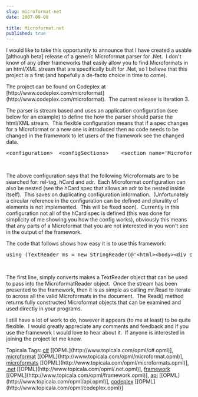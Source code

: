 ```yaml
---
slug: microformat-net
date: 2007-09-08
 
title: Microformat.net
published: true
---
```

<p>I would like to take this opportunity to announce that I have created a usable [although beta] release of a generic Microformat parser for .Net.  I don't know of any other frameworks that easily allow you to find Microformats in an html/XML stream that are specifically built for .Net, so I believe that this project is a first (and hopefully a de-facto choice in time to come).</p> <p>The project can be found on Codeplex at [http://www.codeplex.com/microformat](http://www.codeplex.com/microformat).  The current release is Iteration 3.  </p><p>The parser is stream based and uses an application configuration (see below for an example) to define the how the parser should parse the html/XML stream.  This flexible configuration means that if a spec changes for a Microformat or a new one is introduced then no code needs to be changed in the framework to let users of the framework see the changed data. </p><div class="CodeRay">
  <div class="code"><pre>&lt;configuration&gt;  &lt;configSections&gt;    &lt;section name='MicroformatsSection' type='Microformats.ConfigurationSections.MicroformatConfigSection, Microformat.net'/&gt;  &lt;/configSections&gt;  &lt;MicroformatsSection&gt;    &lt;Microformats&gt;      &lt;Microformat type='rel-tag' rootType='rel' root='tag' dataType='System.Uri' /&gt;      &lt;Microformat type='hCard' rootType='class' root='vcard' dataType='System.String'&gt;        &lt;Fields&gt;          &lt;Field name='fn' dataType='System.String' plurality='Singular'/&gt;          &lt;Field name='url' dataType='System.Uri' plurality='Singular'/&gt;          &lt;Field name='email' dataType='System.Uri' plurality='Singular'/&gt;          &lt;Field name='adr' dataType='Microformat' plurality='Singular'/&gt;        &lt;/Fields&gt;      &lt;/Microformat&gt;      &lt;Microformat type='adr' rootType='class' root='adr' dataType='System.String'&gt;        &lt;Fields&gt;          &lt;Field name='post-office-box' dataType='System.String' plurality='Singular'/&gt;          &lt;Field name='extended-address' dataType='System.String' plurality='Singular'/&gt;          &lt;Field name='street-address' dataType='System.String' plurality='Singular'/&gt;          &lt;Field name='locality' dataType='System.String' plurality='Singular'/&gt;          &lt;Field name='region' dataType='System.String' plurality='Singular'/&gt;          &lt;Field name='postal-code' dataType='System.String' plurality='Singular'/&gt;          &lt;Field name='country-name' dataType='System.String' plurality='Singular'/&gt;        &lt;/Fields&gt;      &lt;/Microformat&gt;    &lt;/Microformats&gt;  &lt;/MicroformatsSection&gt;</pre></div>
</div>
<a href="http://11011.net/software/vspaste"></a><br /><p>The above configuration says that the following Microformats are to be searched for: rel-tag, hCard and adr.  Each Microformat configuration can also be nested (see the hCard spec that allows an adr to be nested inside itself).  This saves on duplicating configuration information.  (Unfortunately a circular reference in the configuration can be defined and plurality of elements is not implemented.  This will be fixed soon).  Currently in this configuration not all of the hCard spec is defined (this was done for simplicity of me showing you how the config works), obviously this means that any parts of a Microformat that you are not interested in you won't see in the output of the framework. <br /></p><p>The code that follows shows how easy it is to use this framework:</p><div class="CodeRay">
  <div class="code"><pre>using (TextReader ms = new StringReader(@'&lt;html&gt;&lt;body&gt;&lt;div class=''vcard author''&gt; <a class="">Paul Kinlan</a> <a class="">paul.kinlan@gmail.com</a> &lt;div class=''adr''&gt;  &lt;span class=''locality''&gt;Liverpool&lt;/span&gt;,&lt;span class=''region''&gt;Merseyside&lt;/span&gt; &lt;/div&gt;&lt;/div&gt;&lt;/div&gt;<a href="" />Test Tag</a>&lt;/body&gt;&lt;/html&gt;'))            {                using (Microformats.Readers.MicroformatReader mr = new Microformats.Readers.MicroformatReader(ms))                {                    Microformat m = null;                    while(( m = mr.Read()) != null)                    {                        Console.Out.Write('Found Microformat: ' + m.Name + '. Machine Value:' + m.MachineValue + '\n');                        foreach (IField f in m.Fields)                        {                            Console.Out.WriteLine('\t' + f.Name + ': ' + f.MachineValue);                        }                    }                                    }            }</pre></div>
</div>
<a href="http://11011.net/software/vspaste"></a><br /><p>The first line, simply converts makes a TextReader object that can be used to pass into the MicroformatReader object.  Once the stream has been presented to the framework, then it is as simple as calling mr.Read to iterate to across all the valid Microformats in the document.  The Read() method returns fully constructed Microformat objects that can be examined and used directly in your programs.<br /></p><p>I still have a lot of work to do, however it appears (to me at least) to be quite flexible.  I would greatly appreciate any comments and feedback and if you use the framework I would love to hear about it.  If anyone is interested in joining the project let me know. <p /></p><div class="wlWriterSmartContent" style="padding-right: 0px; display: inline; padding-left: 0px; float: none; padding-bottom: 0px; margin: 0px; padding-top: 0px;">Topicala Tags: <a href="http://www.topicala.com/tag/c#" rel="tag">c#</a> [[OPML](http://www.topicala.com/opml/c#.opml)], <a href="http://www.topicala.com/tag/microformat" rel="tag">microformat</a> [[OPML](http://www.topicala.com/opml/microformat.opml)], <a href="http://www.topicala.com/tag/microformats" rel="tag">microformats</a> [[OPML](http://www.topicala.com/opml/microformats.opml)], <a href="http://www.topicala.com/tag/.net" rel="tag">.net</a> [[OPML](http://www.topicala.com/opml/.net.opml)], <a href="http://www.topicala.com/tag/framework" rel="tag">framework</a> [[OPML](http://www.topicala.com/opml/framework.opml)], <a href="http://www.topicala.com/tag/api" rel="tag">api</a> [[OPML](http://www.topicala.com/opml/api.opml)], <a href="http://www.topicala.com/tag/codeplex" rel="tag">codeplex</a> [[OPML](http://www.topicala.com/opml/codeplex.opml)]</div>

